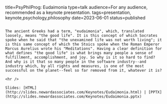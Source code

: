 title=PsyPhilProg: Eudaimonia
type=talk
audience=For any audience, recommended as a keynote presentation.
tags=presentation, keynote,psychology,philosophy
date=2023-06-01
status=published
~~~~~~

The ancient Greeks had a term, "eudaimonia", which, translated loosely, means "the good life". It is this concept of which Socrates spoke when he said that "the unexamined life was not worth living"; it is this same concept of which the Stoics spoke when the Roman Emperor Marcus Aurelius wrote his "Meditations". Having a clear definition for what defines "the good life" is what brings many people a sense of fulfillment, accomplishment, and joy. So why is it so hard to find? And why is it that so many people in the software industry--and industry which, by all rights and measures, is one of the most successful on the planet--feel so far removed from it, whatever it is?
    
<hr />

Slides: [HTML](http://slides.newardassociates.com/Keynotes/Eudaimonia.html) | [PPTX](http://slides.newardassociates.com/Keynotes/Eudaimonia.pptx)
